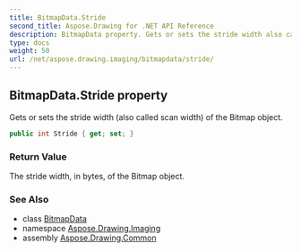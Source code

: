 ```yaml
---
title: BitmapData.Stride
second_title: Aspose.Drawing for .NET API Reference
description: BitmapData property. Gets or sets the stride width also called scan width of the Bitmap object
type: docs
weight: 50
url: /net/aspose.drawing.imaging/bitmapdata/stride/
---
```

## BitmapData.Stride property

Gets or sets the stride width (also called scan width) of the Bitmap object.

```csharp
public int Stride { get; set; }
```

### Return Value

The stride width, in bytes, of the Bitmap object.

### See Also

* class [BitmapData](../)
* namespace [Aspose.Drawing.Imaging](../../bitmapdata/)
* assembly [Aspose.Drawing.Common](../../../)



